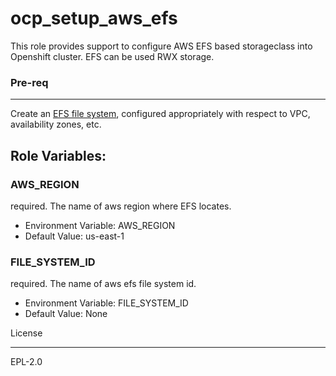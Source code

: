 ocp_setup_aws_efs
==================

This role provides support to configure AWS EFS based storageclass into Openshift cluster. EFS can be used RWX storage. 


### Pre-req
-------

Create an [EFS file system](https://docs.aws.amazon.com/efs/latest/ug/gs-step-two-create-efs-resources.html), configured appropriately with respect to VPC, availability zones, etc.

Role Variables:
-----------------

### AWS_REGION

required. The name of aws region where EFS locates. 
 * Environment Variable: AWS_REGION
 * Default Value: us-east-1

### FILE_SYSTEM_ID

required. The name of aws efs file system id. 
 * Environment Variable: FILE_SYSTEM_ID
 * Default Value: None

License
_________

EPL-2.0
